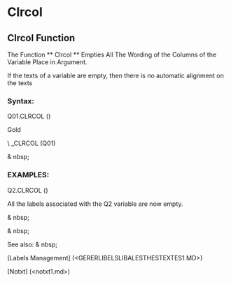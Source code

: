 # Clrcol

## Clrcol Function

The Function ** Clrcol ** Empties All The Wording of the Columns of the Variable Place in Argument.

If the texts of a variable are empty, then there is no automatic alignment on the texts

### Syntax:

Q01.CLRCOL ()

Gold

\ _CLRCOL (Q01)

& nbsp;

### EXAMPLES:

Q2.CLRCOL ()

All the labels associated with the Q2 variable are now empty.

& nbsp;

& nbsp;

See also: & nbsp;

[Labels Management] (<GERERLIBELSLIBALESTHESTEXTES1.MD>)

[Notxt] (<notxt1.md>)